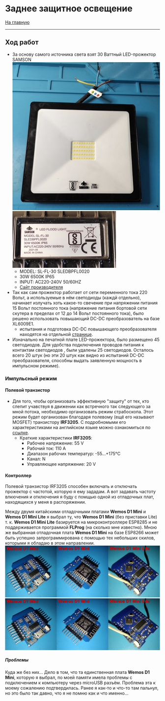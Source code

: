 # Заднее защитное освещение
[На главную](../../README.md)
___
## Ход работ
- За основу самого источника света взят 30 Ваттный LED-прожектор SAMSON
![led-samson-general-view-img](/lighting/rear%20protective%20light/images/led-samson-general-view.jpg)
![led-samson-general-view-img](/lighting/rear%20protective%20light/images/led-samson-nameplate.jpg)
    - MODEL: SL-FL-30 SLEDBPFL0020
    - 30W 6500K IP65
    - INPUT: AC220-240V 50/60HZ
    - [Сайт производителя](https://www.samsonlighting.com/product/led-black-panther-flood-light-sledbpfl020-30w-led-black-panther-flood-light-ww/)
- Так как сам прожектор работает от сети переменного тока 220 Вольт, а используемые в нём светодиоды (каждй отдельно), начинает излучать хоть какое-то свечение при напряжении питания 15 Вольт постоянного тока (напряжение питания бортовой сети скутера в пределах от 12 до 14 Вольт постоянного тока), было решено использовать повышающий DC-DC преобразователь на базе XL6009E1.
    - испытания и подготовка DC-DC повышающего преобразователя находятся на отдельной [странице](pages/dc-dc-step-up-XL6009E1.md). 
- Изначально на печатной плате LED-прожектора, было размещено 45 светодиодов. Для удобства подключения проводов питания к контактам светодиодов , были удалены 25 светодиодов. Осталось всего 20 штук (но эти 20 штук как видно из испытаний DC-DC преобразователя, способны выдать заявленную мощность в импульсном режиме).

### Импульсный режим
#### Полевой транзистор
- Для того, чтобы организовать эффективную "защиту" от тех, кто слепит учавствуя в движении как встречного так следующего за мной потока, необходимо организовать режим страбоскопа. Этот режим будет организован благодаря полевому (ещё его называют MOSFET) транзистору __IRF3205__. С подробномыми его характеристиками на английском языке можно ознакомиться по [ссылке](https://www.alldatasheet.com/datasheet-pdf/pdf/68131/IRF/IRF3205.html). 
    - Краткие характеристики __IRF3205__:
        - Рабочее напряжение: 55 V
        - Рабочий ток: 110 A
        - Диапазон рабочих температур: -55...+175°C
        - Канал: N
        - Управляющее напряжение: 20 V

#### Контроллер
Полевой транзистор IRF3205 способен включать и отключать  прожектор с частотой, которую я ему зададам. А вот задавать частоту влкючения и отключения я буду с помщью одной из отладочных плат, находящихся у меня в распоряжении.

Между двумя китайскими отладочными платами __Wemos D1 Mini__ и __Wemos D1 Mini Lite__ я выбрал ту, что __Wemos D1 Mini__ (без приставки Lite) т. к. __Wemos D1 Mini Lite__ базируется на микроконтроллере ESP8285 и не поддерживается программой __FLProg__ (на сколько мне известно). Мною же выбранная отладочная плата __Wemos D1 Mini__ на базе ESP8266 может быть успешно запрограммирована с помощью тех небольших скилов, которыми я обладаю в этом направлении.
![](/lighting/rear%20protective%20light/images/wemos-d1-mini-and-mini-lite.jpg)
![](/lighting/rear%20protective%20light/images/wemos-d1-mini-and-mini-lite.jpg)
##### Проблемы
Куда же без них...
Дело в том, что та единственная плата __Wemos D1 Mini__, которую я выбрал, по моей памяти имела проблемы с подключением к компьютеру через microUSB разъём. Проблема эта к моему сожалению подтвердилась. Ранее я как-то и что-то там пальнул, но это было так давно, что я не помню как и что именно... 
